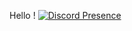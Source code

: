 Hello !
[![Discord Presence](https://lanyard.cnrad.dev/api/932729746167562251)](https://discord.com/users/932729746167562251)
